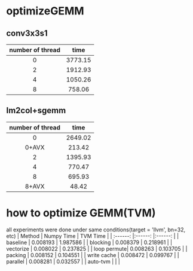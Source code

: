 # optimizeGEMM

## conv3x3s1
|  number of thread    | time | 
| :------: |:------:  |
|  0 | 3773.15 |     
|  2 | 1912.93|   
| 4 | 1050.26 |
| 8  | 758.06 |

## Im2col+sgemm
|  number of thread    | time | 
| :------: |:------:  |
|  0 | 2649.02 |
| 0+AVX | 213.42 |
|  2 | 1395.93|   
| 4 | 770.47 |
| 8  | 695.93 |
| 8+AVX | 48.42 |

# how to optimize GEMM(TVM)
all experiments were done under same conditions(target = 'llvm', bn=32, etc)
| Method    | Numpy Time | TVM Time | 
| :------: |:------: |:------: |
| baseline | 0.008193 | 1.987586 | 
| blocking | 0.008379 | 0.218961 | 
| vectorize | 0.008022 | 0.237825 | 
| loop permute| 0.008263 | 0.103705 |
| packing | 0.008152 | 0.104551 | 
| write cache |  0.008472 |  0.099767 | 
| parallel | 0.008281  | 0.032557  | 
| auto-tvm |  | | 
